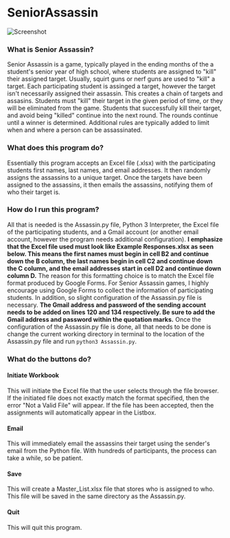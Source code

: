 # SeniorAssassin
![Screenshot](https://user-images.githubusercontent.com/25762130/31569617-233b980c-b04a-11e7-85c1-69c0c681d245.png)
### What is Senior Assassin?
Senior Assassin is a game, typically played in the ending months of the a student's senior year of high school, where students are assigned to "kill" their assigned target.  Usually, squirt guns or nerf guns are used to "kill" a target.  Each participating student is assinged a target, however the target isn't necessarily assigned their assassin.  This creates a chain of targets and assasins.  Students must "kill" their target in the given period of time, or they will be eliminated from the game.  Students that successfully kill their target, and avoid being "killed" continue into the next round.  The rounds continue until a winner is determined.  Additional rules are typically added to limit when and where a person can be assassinated.      
### What does this program do?
Essentially this program accepts an Excel file (.xlsx) with the participating students first names, last names, and email addresses.  It then randomly assigns the assassins to a unique target.  Once the targets have been assigned to the assassins, it then emails the assassins, notifying them of who their target is.
### How do I run this program?
All that is needed is the Assassin.py file, Python 3 Interpreter, the Excel file of the participating students, and a Gmail account (or another email account, however the program needs additional configuration).  **I emphasize that the Excel file used must look like Example Responses.xlsx as seen below.  This means the first names must begin in cell B2 and continue down the B column, the last names begin in cell C2 and continue down the C column, and the email addresses start in cell D2 and continue down column D.**  The reason for this formatting choice is to match the Excel file format produced by Google Forms.  For Senior Assassin games, I highly encourage using Google Forms to collect the information of participating students.  In addition, so slight configuration of the Assassin.py file is necessary.  **The Gmail address and password of the sending account needs to be added on lines 120 and 134 respectively.  Be sure to add the Gmail address and password within the quotation marks.**  Once the configuration of the Assassin.py file is done, all that needs to be done is change the current working directory in terminal to the location of the Assassin.py file and run `python3 Assassin.py`.
### What do the buttons do?
#### Initiate Workbook
This will initiate the Excel file that the user selects through the file browser.  If the initiated file does not exactly match the format specified, then the error "Not a Valid File" will appear.  If the file has been accepted, then the assignments will automatically appear in the Listbox.
#### Email
This will immediately email the assassins their target using the sender's email from the Python file.  With hundreds of participants, the process can take a while, so be patient.  
#### Save
This will create a Master_List.xlsx file that stores who is assigned to who.  This file will be saved in the same directory as the Assassin.py.  
#### Quit
This will quit this program.  

